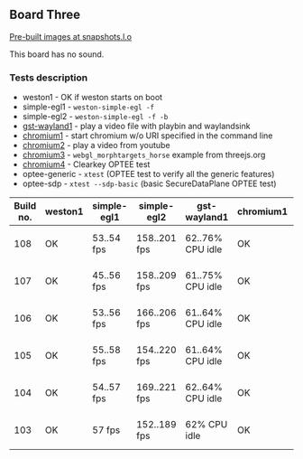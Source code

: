 ## Board Three
[Pre-built images at snapshots.l.o](http://snapshots.linaro.org/openembedded/pre-built/lhg/morty/hikey/rpb-wayland/latest/)

This board has no sound.

### Tests description
* weston1 - OK if weston starts on boot
* simple-egl1 - `weston-simple-egl -f`
* simple-egl2 - `weston-simple-egl -f -b`
* [gst-wayland1](gst-wayland1.md) - play a video file with playbin and waylandsink
* [chromium1](chromium1.md) - start chromium w/o URI specified in the command line
* [chromium2](chromium2.md) - play a video from youtube
* [chromium3](chromium3.md) - `webgl_morphtargets_horse` example from threejs.org
* [chromium4](chromium4.md) - Clearkey OPTEE test
* optee-generic - `xtest` (OPTEE test to verify all the generic features)
* optee-sdp - `xtest --sdp-basic` (basic SecureDataPlane OPTEE test)

| Build no. | weston1 | simple-egl1 | simple-egl2 | gst-wayland1 | chromium1 | chromium2 | chromium3 | chromium4 | optee-generic | optee-sdp |
| --- | --- | --- | --- | --- | --- | --- | --- | --- | --- | --- |
| 108 | OK | 53..54 fps | 158..201 fps | 62..76% CPU idle | OK | 55..73% CPU idle | 50..56 fps, 75..82% CPU idle | OK | OK | OK |
| 107 | OK | 45..56 fps | 158..209 fps | 61..75% CPU idle | OK | 61..73% CPU idle | 49..56 fps, 78..82% CPU idle | OK | OK | OK |
| 106 | OK | 53..56 fps | 166..206 fps | 61..64% CPU idle | OK | 63..72% CPU idle | 50..57 fps, 73..81% CPU idle | OK | OK | OK |
| 105 | OK | 55..58 fps | 154..220 fps | 61..64% CPU idle | OK | 58..75% CPU idle | 49..56 fps, 80..81% CPU idle | OK | OK | OK |
| 104 | OK | 54..57 fps | 169..221 fps | 62..64% CPU idle | OK | 59..74% CPU idle | 49..57 fps, 80..81% CPU idle | OK | OK | OK |
| 103 | OK | 57 fps | 152..189 fps | 62% CPU idle | OK | 65..75% CPU idle | 53..57 fps, 81% CPU idle | OK | | |
